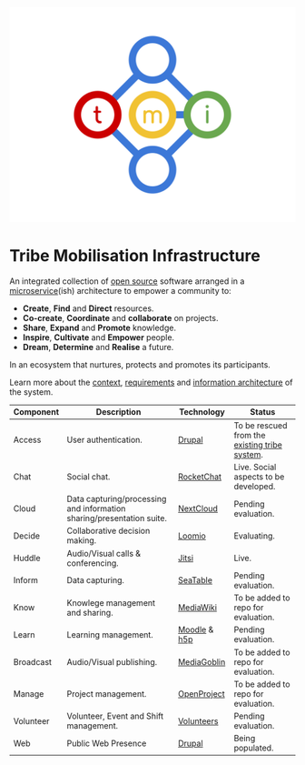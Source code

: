 ![TMI Logo](./docs/svg/tmi.svg)


# Tribe Mobilisation Infrastructure

An integrated collection of [open source]() software arranged in a 
[microservice](https://microservices.io)(ish) architecture to empower a
community to:

* **Create**, **Find** and **Direct** resources.
* **Co-create**, **Coordinate** and **collaborate** on projects.
* **Share**, **Expand** and **Promote** knowledge.
* **Inspire**, **Cultivate** and **Empower** people.
* **Dream**, **Determine** and **Realise** a future.

In an ecosystem that nurtures, protects and promotes its participants.

Learn more about the [context](./docs/context.md), [requirements](./docs/requirements.md) and [information architecture](./docs/architecture.md) of the system.

| Component |Description | Technology | Status |
| -- | -- | -- | -- |
| Access | User authentication. | [Drupal](https://drupal.org) | To be rescued from the [existing tribe system](https://github.com/afrikaburn/tribe).
| Chat | Social chat. | [RocketChat](https://rocket.chat) | Live. Social aspects to be developed. |
| Cloud | Data capturing/processing and information sharing/presentation suite. | [NextCloud](https://nextcloud.) | Pending evaluation. |
| Decide | Collaborative decision making. | [Loomio](https://loomio.org) | Evaluating. |
| Huddle | Audio/Visual calls & conferencing. | [Jitsi](https://jitsi.org) | Live. |
| Inform | Data capturing. | [SeaTable](https://seatable.org) | Pending evaluation. |
| Know | Knowlege management and sharing. | [MediaWiki](https://www.mediawiki.org/wiki/MediaWiki) | To be added to repo for evaluation. |
| Learn | Learning management. | [Moodle](https://moodle.org) & [h5p](https://h5p.org) | Pending evaluation. |
| Broadcast | Audio/Visual publishing. | [MediaGoblin](http://mediagoblin.org) | To be added to repo for evaluation. |
| Manage | Project management. | [OpenProject](http://openproject.org) | To be added to repo for evaluation. |
| Volunteer | Volunteer, Event and Shift management. | [Volunteers](https://github.com/playasoft/volunteers) | Pending evaluation. |
| Web | Public Web Presence | [Drupal](https://drupal.org) | Being populated. |
